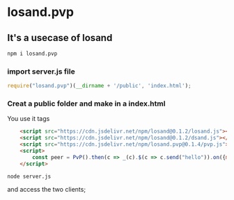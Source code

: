 # losand.pvp
## It's a usecase of losand

~~~bash
npm i losand.pvp
~~~

### import server.js file
~~~javascript
require("losand.pvp")(__dirname + '/public', 'index.html');
~~~

### Creat a public folder and make in a index.html
You use it tags
~~~html
    <script src="https://cdn.jsdelivr.net/npm/losand@0.1.2/losand.js"></script>
    <script src="https://cdn.jsdelivr.net/npm/losand@0.1.2/dsand.js"></script>
    <script src="https://cdn.jsdelivr.net/npm/losand.pvp@0.1.4/pvp.js"></script>
    <script>
        const peer = PvP().then(c => _(c).$(c => c.send("hello")).on({message: (e) => console.log(e.data)}))._;
    </script>
~~~

~~~bash
node server.js
~~~

and access the two clients;
